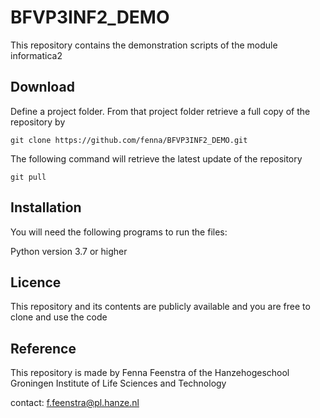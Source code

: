 # BFVP3INF2_DEMO

This repository contains the demonstration scripts of the module informatica2

## Download

Define a project folder. From that project folder retrieve a full copy of the repository by

    git clone https://github.com/fenna/BFVP3INF2_DEMO.git

The following command will retrieve the latest update of the repository

    git pull

## Installation

You will need the following programs to run the files:

Python version 3.7 or higher

## Licence

This repository and its contents are publicly available and you are free to clone and use the code

## Reference

This repository is made by Fenna Feenstra of the Hanzehogeschool Groningen Institute of Life Sciences and Technology

contact: f.feenstra@pl.hanze.nl
